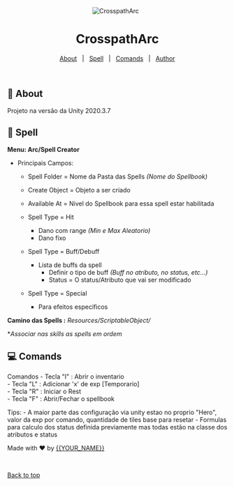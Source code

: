 <div align="center" id="top"> 
  <img src="./.github/app.gif" alt="CrosspathArc" />
  &#xa0;
</div>

<h1 align="center">CrosspathArc</h1>

<p align="center">
  <a href="#dart-about">About</a> &#xa0; | &#xa0; 
  <a href="#computer-spell">Spell</a> &#xa0; | &#xa0;
  <a href="#computer-comands">Comands</a> &#xa0; | &#xa0;
  <a href="https://github.com/{{YOUR_GITHUB_USERNAME}}" target="_blank">Author</a>
</p>

<br>

## :dart: About ##

Projeto na versão da Unity 2020.3.7

## :sparkler: Spell ##

  **Menu: Arc/Spell Creator**
  
  * Principais Campos:
    * Spell Folder = Nome da Pasta das Spells *(Nome do Spellbook)*
    * Create Object = Objeto a ser criado
    * Available At = Nivel do Spellbook para essa spell estar habilitada

    * Spell Type = Hit
      * Dano com range *(Min e Max Aleatorio)*
      * Dano fixo
    * Spell Type = Buff/Debuff
      * Lista de buffs da spell
        * Definir o tipo de buff *(Buff no atributo, no status, etc...)*
        * Status = O status/Atributo que vai ser modificado
    * Spell Type = Special
      * Para efeitos especificos

  **Camino das Spells :** *Resources/ScriptableObject/*

  **Associar nas skills as spells em ordem*

## :computer: Comands ##

  Comandos
      -   Tecla "I" : Abrir o inventario<br>
      -   Tecla "L" : Adicionar 'x' de exp [Temporario]<br>
      -   Tecla "R" : Iniciar o Rest<br>
      -   Tecla "F" : Abrir/Fechar o spellbook<br>

  Tips:
      -   A maior parte das configuração via unity estao no proprio "Hero", valor da exp por comando, quantidade de tiles base para resetar
      -   Formulas para calculo dos status definida previamente mas todas estão na classe dos atributos e status



Made with :heart: by <a href="https://github.com/{{YOUR_GITHUB_USERNAME}}" target="_blank">{{YOUR_NAME}}</a>

&#xa0;

<a href="#top">Back to top</a>
